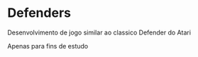 # Defenders
Desenvolvimento de jogo similar ao classico Defender do Atari

Apenas para fins de estudo
